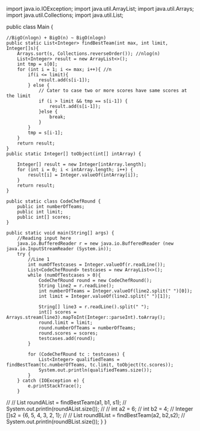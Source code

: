 
import java.io.IOException;
import java.util.ArrayList;
import java.util.Arrays;
import java.util.Collections;
import java.util.List;

public class Main {

    //BigO(nlogn) + BigO(n) ~ BigO(nlogn)
    public static List<Integer> findBestTeam(int max, int limit, Integer[]s){
        Arrays.sort(s, Collections.reverseOrder()); //nlog(n)
        List<Integer> result = new ArrayList<>();
        int tmp = s[0];
        for (int i = 1; i <= max; i++){ //n
            if(i <= limit){
                result.add(s[i-1]);
            } else {
                // Cater to case two or more scores have same scores at the limit
                if (i > limit && tmp == s[i-1]) {
                    result.add(s[i-1]);
                }else {
                    break;
                }
            }
            tmp = s[i-1];
        }
        return result;
    }
    public static Integer[] toObject(int[] intArray) {

        Integer[] result = new Integer[intArray.length];
        for (int i = 0; i < intArray.length; i++) {
            result[i] = Integer.valueOf(intArray[i]);
        }
        return result;
    }

    public static class CodeChefRound {
        public int numberOfTeams;
        public int limit;
        public int[] scores;
    }

    public static void main(String[] args) {
        //Reading input here
        java.io.BufferedReader r = new java.io.BufferedReader (new java.io.InputStreamReader (System.in));
        try {
            //Line 1
            int numOfTestcases = Integer.valueOf(r.readLine());
            List<CodeChefRound> testcases = new ArrayList<>();
            while (numOfTestcases > 0){
                CodeChefRound round = new CodeChefRound();
                String line2 = r.readLine();
                int numberOfTeams = Integer.valueOf(line2.split(" ")[0]);
                int limit = Integer.valueOf(line2.split(" ")[1]);

                String[] line3 = r.readLine().split(" ");
                int[] scores = Arrays.stream(line3).mapToInt(Integer::parseInt).toArray();
                round.limit = limit;
                round.numberOfTeams = numberOfTeams;
                round.scores = scores;
                testcases.add(round);
            }

            for (CodeChefRound tc : testcases) {
                List<Integer> qualifiedTeams = findBestTeam(tc.numberOfTeams, tc.limit, toObject(tc.scores));
                System.out.println(qualifiedTeams.size());
            }
        } catch (IOException e) {
            e.printStackTrace();
        }


//
//        List<Integer> roundAList = findBestTeam(a1, b1, s1);
//        System.out.println(roundAList.size());
//
//        int a2 = 6;
//        int b2 = 4;
//        Integer []s2 = {6, 5, 4, 3, 2, 1};
//
//        List<Integer> roundBList = findBestTeam(a2, b2,s2);
//        System.out.println(roundBList.size());
    }
}
